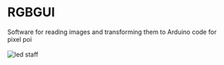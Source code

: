 # RGBGUI
Software for reading images and transforming them to Arduino code for pixel poi<br /><br />
<img src="http://binaryalchemist.pl/wp-content/uploads/2017/08/rgbgui.png" alt="led staff"/>
